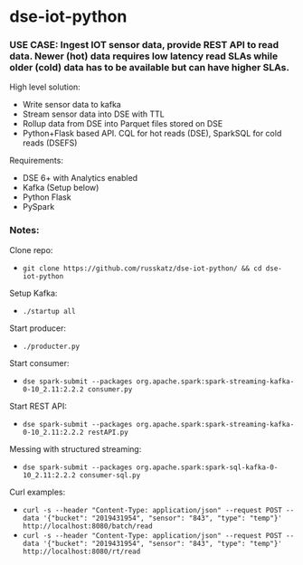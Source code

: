 # dse-iot-python
### USE CASE: Ingest IOT sensor data, provide REST API to read data. Newer (hot) data requires low latency read SLAs while older (cold) data has to be available but can have higher SLAs.

High level solution:
* Write sensor data to kafka
* Stream sensor data into DSE with TTL
* Rollup data from DSE into Parquet files stored on DSE
* Python+Flask based API. CQL for hot reads (DSE), SparkSQL for cold reads (DSEFS)

Requirements:
* DSE 6+ with Analytics enabled
* Kafka (Setup below)
* Python Flask
* PySpark

### Notes:

Clone repo:
* `git clone https://github.com/russkatz/dse-iot-python/ && cd dse-iot-python`


Setup Kafka:
* `./startup all`


Start producer:
* `./producter.py`

Start consumer:
* `dse spark-submit --packages org.apache.spark:spark-streaming-kafka-0-10_2.11:2.2.2 consumer.py`

Start REST API:
* `dse spark-submit --packages org.apache.spark:spark-streaming-kafka-0-10_2.11:2.2.2 restAPI.py`

Messing with structured streaming:
* `dse spark-submit --packages org.apache.spark:spark-sql-kafka-0-10_2.11:2.2.2 consumer-sql.py`

Curl examples:
* `curl -s --header "Content-Type: application/json" --request POST --data '{"bucket": "2019431954", "sensor": "843", "type": "temp"}' http://localhost:8080/batch/read`
* `curl -s --header "Content-Type: application/json" --request POST --data '{"bucket": "2019431954", "sensor": "843", "type": "temp"}' http://localhost:8080/rt/read`
